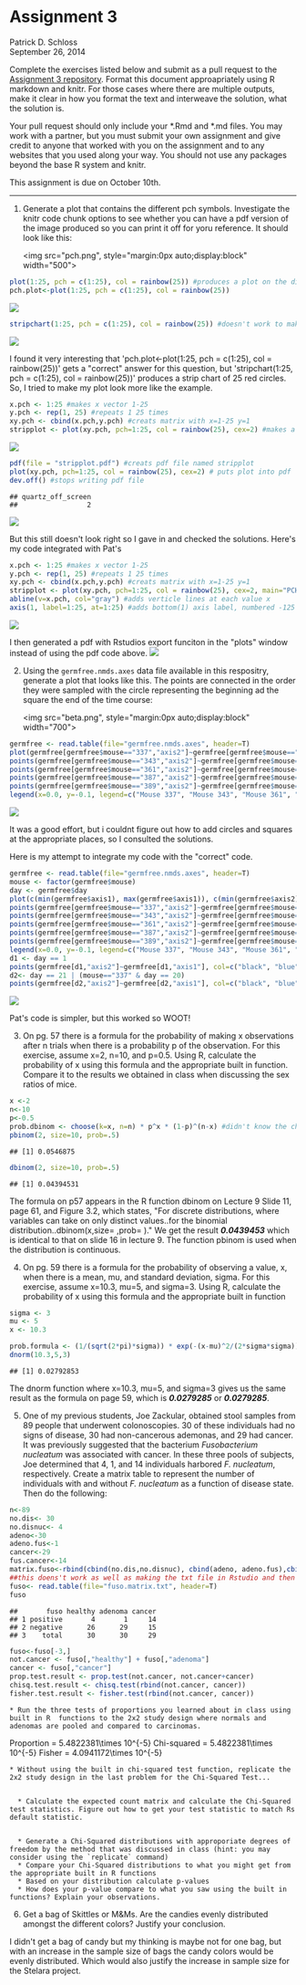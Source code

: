 # Assignment 3
Patrick D. Schloss  
September 26, 2014  

Complete the exercises listed below and submit as a pull request to the [Assignment 3 repository](http://www.github.com/microbialinformatics/assignment03).  Format this document approapriately using R markdown and knitr. For those cases where there are multiple outputs, make it clear in how you format the text and interweave the solution, what the solution is.

Your pull request should only include your *.Rmd and *.md files. You may work with a partner, but you must submit your own assignment and give credit to anyone that worked with you on the assignment and to any websites that you used along your way. You should not use any packages beyond the base R system and knitr.

This assignment is due on October 10th.

------

1.  Generate a plot that contains the different pch symbols. Investigate the knitr code chunk options to see whether you can have a pdf version of the image produced so you can print it off for yoru reference. It should look like this:

    <img src="pch.png", style="margin:0px auto;display:block" width="500">
    

```r
plot(1:25, pch = c(1:25), col = rainbow(25)) #produces a plot on the diagonal with 25 pch symbols in rainbow colors
pch.plot<-plot(1:25, pch = c(1:25), col = rainbow(25))
```

![](README.mkdanswers_files/figure-html/unnamed-chunk-1-1.png) 

```r
stripchart(1:25, pch = c(1:25), col = rainbow(25)) #doesn't work to make plot that looks like Pat's, but is stripchart as opposed to plot
```

![](README.mkdanswers_files/figure-html/unnamed-chunk-1-2.png) 

I found it very interesting that 'pch.plot<-plot(1:25, pch = c(1:25), col = rainbow(25))' gets a "correct" answer for this question, but 'stripchart(1:25, pch = c(1:25), col = rainbow(25))' produces a strip chart of 25 red circles. So, I tried to make my plot look more like the example.


```r
x.pch <- 1:25 #makes x vector 1-25
y.pch <- rep(1, 25) #repeats 1 25 times
xy.pch <- cbind(x.pch,y.pch) #creats matrix with x=1-25 y=1
stripplot <- plot(xy.pch, pch=1:25, col = rainbow(25), cex=2) #makes a plot that looks like Pat's example
```

![](README.mkdanswers_files/figure-html/unnamed-chunk-2-1.png) 

```r
pdf(file = "stripplot.pdf") #creats pdf file named stripplot
plot(xy.pch, pch=1:25, col = rainbow(25), cex=2) # puts plot into pdf
dev.off() #stops writing pdf file
```

```
## quartz_off_screen 
##                 2
```
<img src=stripplot.pdf>

But this still doesn't look right so I gave in and checked the solutions. Here's my code integrated with Pat's

```r
x.pch <- 1:25 #makes x vector 1-25
y.pch <- rep(1, 25) #repeats 1 25 times
xy.pch <- cbind(x.pch,y.pch) #creats matrix with x=1-25 y=1
stripplot <- plot(xy.pch, pch=1:25, col = rainbow(25), cex=2, main="PCH Symbols", xlab="PCH value", ylab="", axes=F) #makes a plot that looks more like Pat's example
abline(v=x.pch, col="gray") #adds verticle lines at each value x
axis(1, label=1:25, at=1:25) #adds bottom(1) axis label, numbered -125 with tick marks at1-25
```

![](README.mkdanswers_files/figure-html/unnamed-chunk-3-1.png) 

I then generated a pdf with Rstudios export funciton in the "plots" window instead of using the pdf code above.
<img src=pch.portrait.pdf>

2.  Using the `germfree.nmds.axes` data file available in this respositry, generate a plot that looks like this. The points are connected in the order they were sampled with the circle representing the beginning ad the square the end of the time course:

    <img src="beta.png", style="margin:0px auto;display:block" width="700">
    

```r
germfree <- read.table(file="germfree.nmds.axes", header=T)
plot(germfree[germfree$mouse=="337","axis2"]~germfree[germfree$mouse=="337","axis1"], col="black", pch=18, type="l")
points(germfree[germfree$mouse=="343","axis2"]~germfree[germfree$mouse=="343","axis1"], col="blue", pch=19, type="l")
points(germfree[germfree$mouse=="361","axis2"]~germfree[germfree$mouse=="361","axis1"], col="red", pch=20, type="l")
points(germfree[germfree$mouse=="387","axis2"]~germfree[germfree$mouse=="387","axis1"], col="green", pch=20, type="l")
points(germfree[germfree$mouse=="389","axis2"]~germfree[germfree$mouse=="389","axis1"], col="brown", pch=20, type="l")
legend(x=0.0, y=-0.1, legend=c("Mouse 337", "Mouse 343", "Mouse 361", "Mouse 387", "Mouse 389"), col=c("black", "blue", "red", "green", "brown"), lty=1, lwd=2)
```

![](README.mkdanswers_files/figure-html/unnamed-chunk-4-1.png) 

It was a good effort, but i couldnt figure out how to add circles and squares at the appropriate places, so I consulted the solutions.

Here is my attempt to integrate my code with the "correct" code.

```r
germfree <- read.table(file="germfree.nmds.axes", header=T)
mouse <- factor(germfree$mouse)
day <- germfree$day
plot(c(min(germfree$axis1), max(germfree$axis1)), c(min(germfree$axis2), max(germfree$axis2)), type="n", xlab="NMDS Axis 1", ylab="NMDS Axis 2")
points(germfree[germfree$mouse=="337","axis2"]~germfree[germfree$mouse=="337","axis1"], col="black", pch=18, type="l", lwd=3)
points(germfree[germfree$mouse=="343","axis2"]~germfree[germfree$mouse=="343","axis1"], col="blue", pch=19, type="l", lwd=3)
points(germfree[germfree$mouse=="361","axis2"]~germfree[germfree$mouse=="361","axis1"], col="red", pch=20, type="l", lwd=3)
points(germfree[germfree$mouse=="387","axis2"]~germfree[germfree$mouse=="387","axis1"], col="green", pch=20, type="l", lwd=3)
points(germfree[germfree$mouse=="389","axis2"]~germfree[germfree$mouse=="389","axis1"], col="brown", pch=20, type="l", lwd=3)
legend(x=0.0, y=-0.1, legend=c("Mouse 337", "Mouse 343", "Mouse 361", "Mouse 387", "Mouse 389"), col=c("black", "blue", "red", "green", "brown"), lty=1, lwd=2)
d1 <- day == 1
points(germfree[d1,"axis2"]~germfree[d1,"axis1"], col=c("black", "blue", "red", "green", "brown"), pch=19, cex=2)
d2<- day == 21 | (mouse=="337" & day == 20)
points(germfree[d2,"axis2"]~germfree[d2,"axis1"], col=c("black", "blue", "red", "green", "brown"), pch=15, cex=2)
```

![](README.mkdanswers_files/figure-html/unnamed-chunk-5-1.png) 

Pat's code is simpler, but this worked so WOOT!

3.  On pg. 57 there is a formula for the probability of making x observations after n trials when there is a probability p of the observation.  For this exercise, assume x=2, n=10, and p=0.5.  Using R, calculate the probability of x using this formula and the appropriate built in function. Compare it to the results we obtained in class when discussing the sex ratios of mice.


```r
x <-2
n<-10
p<-0.5
prob.dbinom <- choose(k=x, n=n) * p^x * (1-p)^(n-x) #didn't know the choose function till checked solutions
pbinom(2, size=10, prob=.5)
```

```
## [1] 0.0546875
```

```r
dbinom(2, size=10, prob=.5)
```

```
## [1] 0.04394531
```
The formula on p57 appears in the R function dbinom on Lecture 9 Slide 11, page 61, and Figure 3.2, which states, "For discrete distributions, where variables can take on only distinct values..for the binomial distribution..dbinom(x,size= ,prob= )." We get the result *__0.0439453__* which is identical to that on slide 16 in lecture 9. The function pbinom is used when the distribution is continuous.

4.  On pg. 59 there is a formula for the probability of observing a value, x, when there is a mean, mu, and standard deviation, sigma.  For this exercise, assume x=10.3, mu=5, and sigma=3.  Using R, calculate the probability of x using this formula and the appropriate built in function


```r
sigma <- 3
mu <- 5
x <- 10.3

prob.formula <- (1/(sqrt(2*pi)*sigma)) * exp(-(x-mu)^2/(2*sigma*sigma))
dnorm(10.3,5,3)
```

```
## [1] 0.02792853
```
The dnorm function where x=10.3, mu=5, and sigma=3 gives us the same result as the formula on page 59, which is *__0.0279285__* or *__0.0279285__*.


5.  One of my previous students, Joe Zackular, obtained stool samples from 89 people that underwent colonoscopies.  30 of these individuals had no signs of disease, 30 had non-cancerous ademonas, and 29 had cancer.  It was previously suggested that the bacterium *Fusobacterium nucleatum* was associated with cancer.  In these three pools of subjects, Joe determined that 4, 1, and 14 individuals harbored *F. nucleatum*, respectively. Create a matrix table to represent the number of individuals with and without _F. nucleatum_ as a function of disease state.  Then do the following:


```r
n<-89
no.dis<- 30
no.disnuc<- 4
adeno<-30
adeno.fus<-1
cancer<-29
fus.cancer<-14
matrix.fuso<-rbind(cbind(no.dis,no.disnuc), cbind(adeno, adeno.fus),cbind(cancer, fus.cancer))
##this doens't work as well as making the txt file in Rstudio and then importing as follows
fuso<- read.table(file="fuso.matrix.txt", header=T)
fuso
```

```
##       fuso healthy adenoma cancer
## 1 positive       4       1     14
## 2 negative      26      29     15
## 3    total      30      30     29
```

```r
fuso<-fuso[-3,]
not.cancer <- fuso[,"healthy"] + fuso[,"adenoma"]
cancer <- fuso[,"cancer"]
prop.test.result <- prop.test(not.cancer, not.cancer+cancer)
chisq.test.result <- chisq.test(rbind(not.cancer, cancer))
fisher.test.result <- fisher.test(rbind(not.cancer, cancer))
```

    * Run the three tests of proportions you learned about in class using built in R  functions to the 2x2 study design where normals and adenomas are pooled and compared to carcinomas.
    
Proportion = 5.4822381\times 10^{-5}
Chi-squared = 5.4822381\times 10^{-5}
Fisher = 4.0941172\times 10^{-5}
    
    * Without using the built in chi-squared test function, replicate the 2x2 study design in the last problem for the Chi-Squared Test...
    
    
      * Calculate the expected count matrix and calculate the Chi-Squared test statistics. Figure out how to get your test statistic to match Rs default statistic.
      
      
      *	Generate a Chi-Squared distributions with approporiate degrees of freedom by the method that was discussed in class (hint: you may consider using the `replicate` command)
      * Compare your Chi-Squared distributions to what you might get from the appropriate built in R functions
      * Based on your distribution calculate p-values
      * How does your p-value compare to what you saw using the built in functions? Explain your observations.


6.  Get a bag of Skittles or M&Ms.  Are the candies evenly distributed amongst the different colors?  Justify your conclusion.

I didn't get a bag of candy but my thinking is maybe not for one bag, but with an increase in the sample size of bags the candy colors would be evenly distributed. Which would also justify the increase in sample size for the Stelara project.
